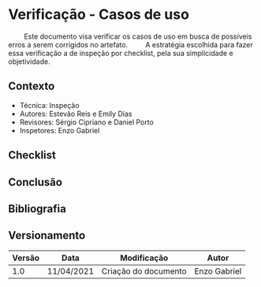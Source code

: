 # Verificação - Casos de uso

&emsp; &emsp;Este documento visa verificar os casos de uso em busca de possíveis erros a serem corrigidos no artefato.
&emsp; &emsp;A estratégia escolhida para fazer essa verificação a de inspeção por checklist, pela sua simplicidade e objetividade.

## Contexto
 - Técnica: Inspeção
 - Autores: Estevão Reis e Emily Dias
 - Revisores: Sérgio Cipriano e Daniel Porto
 - Inspetores: Enzo Gabriel

## Checklist



## Conclusão

## Bibliografia

## Versionamento
| Versão | Data | Modificação | Autor |
|--|--|--|--|
| 1.0 | 11/04/2021 | Criação do documento | Enzo Gabriel |